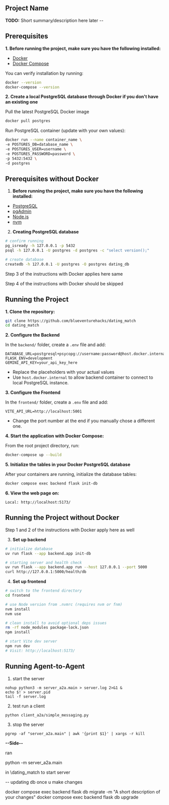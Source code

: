 ## Project Name

**TODO:** Short summary/description here later --


## Prerequisites

**1. Before running the project, make sure you have the following installed:**

- [Docker](https://docs.docker.com/get-docker/)
- [Docker Compose](https://docs.docker.com/compose/install/)

You can verify installation by running:

```bash
docker --version
docker-compose --version
```

**2. Create a local PostgreSQL database through Docker if you don't have an existing one**

Pull the latest PostgreSQL Docker image
```bash
docker pull postgres
```

Run PostgreSQL container (update with your own values):
```bash
docker run --name container_name \
-e POSTGRES_DB=database_name \
-e POSTGRES_USER=username \
-e POSTGRES_PASSWORD=password \
-p 5432:5432 \
-d postgres
```

## Prerequisites without Docker

1. **Before running the project, make sure you have the following installed:**
- [PostgreSQL](https://www.postgresql.org/download/)
- [pgAdmin](https://www.pgadmin.org/download/)
- [Node.js](https://nodejs.org/en/download/)
- [nvm](https://github.com/nvm-sh/nvm)

2. **Creating PostgreSQL database**
```bash
# confirm running
pg_isready -h 127.0.0.1 -p 5432
psql -h 127.0.0.1 -U postgres -d postgres -c "select version();"

# create database
createdb -h 127.0.0.1 -U postgres -O postgres dating_db
```

Step 3 of the instructions with Docker applies here same

Step 4 of the instructions with Docker should be skipped

## Running the Project

**1. Clone the repository:**

```bash
git clone https://github.com/blueventurehacks/dating_match
cd dating_match
```

**2. Configure the Backend**

In the `backend/` folder, create a `.env` file and add:

```
DATABASE_URL=postgresql+psycopg://username:password@host.docker.internal:5432/database_name
FLASK_ENV=development
GEMINI_API_KEY=your_api_key_here
```

- Replace the placeholders with your actual values
- Use `host.docker.internal` to allow backend container to connect to local PostgreSQL instance.

**3. Configure the Frontend**

In the `frontend/` folder, create a `.env` file and add:

```env
VITE_API_URL=http://localhost:5001
```

- Change the port number at the end if you manually chose a different one.

**4. Start the application with Docker Compose:**

From the root project directory, run:
```bash
docker-compose up --build
```

**5. Initialize the tables in your Docker PostgreSQL database**

After your containers are running, initialize the database tables:
```bash
docker compose exec backend flask init-db
```

**6. View the web page on:**
```
Local: http://localhost:5173/
```

## Running the Project without Docker

Step 1 and 2 of the instructions with Docker apply here as well

3. **Set up backend**
```bash
# initialize database
uv run flask --app backend.app init-db

# starting server and health check
uv run flask --app backend.app run --host 127.0.0.1 --port 5000
curl http://127.0.0.1:5000/health/db
```

4. **Set up frontend**
```bash
# switch to the frontend directory
cd frontend

# use Node version from .nvmrc (requires nvm or fnm)
nvm install
nvm use

# clean install to avoid optional deps issues
rm -rf node_modules package-lock.json
npm install

# start Vite dev server
npm run dev
# Visit: http://localhost:5173/
```

## Running Agent-to-Agent
1. start the server
```
nohup python3 -m server_a2a.main > server.log 2>&1 &
echo $! > server.pid
tail -f server.log
```
2. test run a client
```
python client_a2a/simple_messaging.py
```
3. stop the server
```
pgrep -af "server_a2a.main" | awk '{print $1}' | xargs -r kill
```



**--Side--**

ran

 python -m server_a2a.main 

in \dating_match to start server


--
updating db once u make changes

docker compose exec backend flask db migrate -m "A short description of your changes"
docker compose exec backend flask db upgrade
